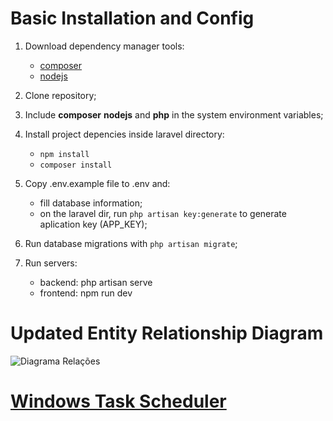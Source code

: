 # Basic Installation and Config

1. Download dependency manager tools:
   - [composer](https://getcomposer.org/download/)
   - [nodejs](https://nodejs.org/en/download/prebuilt-installer)

2. Clone repository;

3. Include **composer** **nodejs** and **php** in the system environment variables;

4. Install project depencies inside laravel directory:
   - `npm install`
   - `composer install`

5. Copy .env.example file to .env and:
   - fill database information;
   - on the laravel dir, run `php artisan key:generate` to generate aplication key (APP_KEY);

6. Run database migrations with `php artisan migrate`;

7. Run servers:
   - backend: php artisan serve
   - frontend: npm run dev
  

# Updated Entity Relationship Diagram
![Diagrama Relações](https://github.com/user-attachments/assets/ce139e38-8614-4a6f-a0e8-44670f6f3e79)

# [Windows Task Scheduler](https://gist.github.com/Splode/94bfa9071625e38f7fd76ae210520d94)



